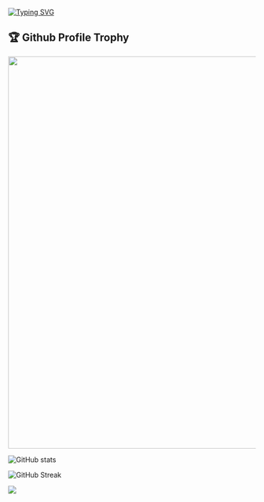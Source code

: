 [![Typing SVG](https://readme-typing-svg.herokuapp.com?lines=May+the+Force+be+with+you)](https://git.io/typing-svg)

<h2>🏆 Github Profile Trophy</h2>
<img width=800 src="https://github-profile-trophy.vercel.app/?username=logerror&column=9&theme=gruvbox&no-frame=true"/>

![GitHub stats](https://github-readme-stats.vercel.app/api?username=logerror&show_icons=true&theme=tokyonight)


![GitHub Streak](https://github-readme-streak-stats.herokuapp.com?user=shinokada&theme=neon-palenight&hide_border=true)


![](https://komarev.com/ghpvc/?username=logerror)

